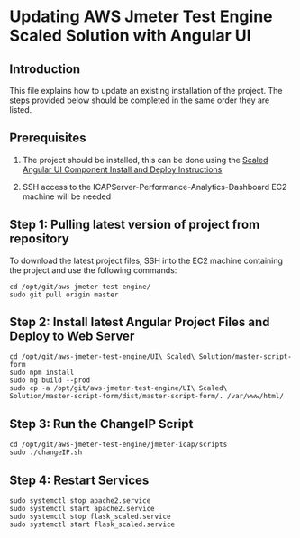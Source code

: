 # Updating AWS Jmeter Test Engine Scaled Solution with Angular UI

## Introduction

This file explains how to update an existing installation of the project. The steps provided below should be completed in the same order they are listed.

## Prerequisites

1. The project should be installed, this can be done using the [Scaled Angular UI Component Install and Deploy Instructions](./scaled-angular-ui-component-install-and-deploy.md)

2. SSH access to the ICAPServer-Performance-Analytics-Dashboard EC2 machine will be needed

## Step 1: Pulling latest version of project from repository

To download the latest project files, SSH into the EC2 machine containing the project and use the following commands:
```
cd /opt/git/aws-jmeter-test-engine/
sudo git pull origin master
```

## Step 2: Install latest Angular Project Files and Deploy to Web Server
```
cd /opt/git/aws-jmeter-test-engine/UI\ Scaled\ Solution/master-script-form
sudo npm install
sudo ng build --prod
sudo cp -a /opt/git/aws-jmeter-test-engine/UI\ Scaled\ Solution/master-script-form/dist/master-script-form/. /var/www/html/
```

## Step 3: Run the ChangeIP Script
```
cd /opt/git/aws-jmeter-test-engine/jmeter-icap/scripts
sudo ./changeIP.sh
```

## Step 4: Restart Services
```
sudo systemctl stop apache2.service
sudo systemctl start apache2.service
sudo systemctl stop flask_scaled.service
sudo systemctl start flask_scaled.service
```
